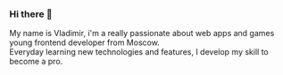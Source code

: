 ### Hi there 👋

My name is Vladimir, i'm a really passionate about web apps and games young frontend developer from Moscow.</br>Everyday learning new technologies and features, I develop my skill to become a pro.

